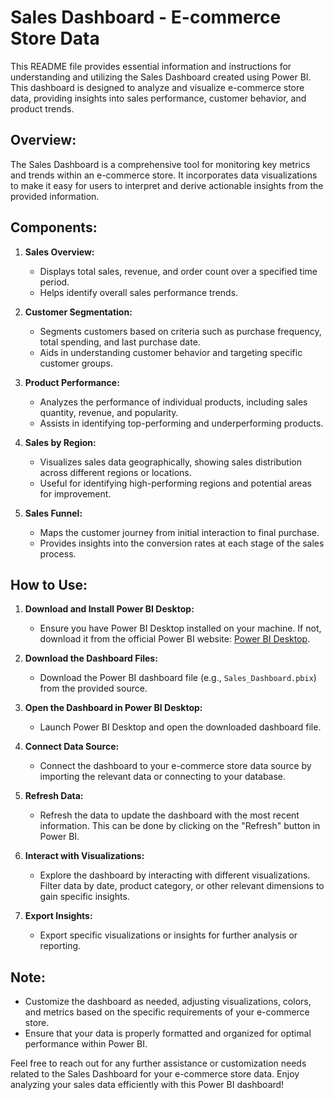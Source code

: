 # Sales Dashboard - E-commerce Store Data

This README file provides essential information and instructions for understanding and utilizing the Sales Dashboard created using Power BI. This dashboard is designed to analyze and visualize e-commerce store data, providing insights into sales performance, customer behavior, and product trends.

## Overview:

The Sales Dashboard is a comprehensive tool for monitoring key metrics and trends within an e-commerce store. It incorporates data visualizations to make it easy for users to interpret and derive actionable insights from the provided information.

## Components:

1. **Sales Overview:**
   - Displays total sales, revenue, and order count over a specified time period.
   - Helps identify overall sales performance trends.

2. **Customer Segmentation:**
   - Segments customers based on criteria such as purchase frequency, total spending, and last purchase date.
   - Aids in understanding customer behavior and targeting specific customer groups.

3. **Product Performance:**
   - Analyzes the performance of individual products, including sales quantity, revenue, and popularity.
   - Assists in identifying top-performing and underperforming products.

4. **Sales by Region:**
   - Visualizes sales data geographically, showing sales distribution across different regions or locations.
   - Useful for identifying high-performing regions and potential areas for improvement.

5. **Sales Funnel:**
   - Maps the customer journey from initial interaction to final purchase.
   - Provides insights into the conversion rates at each stage of the sales process.

## How to Use:

1. **Download and Install Power BI Desktop:**
   - Ensure you have Power BI Desktop installed on your machine. If not, download it from the official Power BI website: [Power BI Desktop](https://powerbi.microsoft.com/desktop/).

2. **Download the Dashboard Files:**
   - Download the Power BI dashboard file (e.g., `Sales_Dashboard.pbix`) from the provided source.

3. **Open the Dashboard in Power BI Desktop:**
   - Launch Power BI Desktop and open the downloaded dashboard file.

4. **Connect Data Source:**
   - Connect the dashboard to your e-commerce store data source by importing the relevant data or connecting to your database.

5. **Refresh Data:**
   - Refresh the data to update the dashboard with the most recent information. This can be done by clicking on the "Refresh" button in Power BI.

6. **Interact with Visualizations:**
   - Explore the dashboard by interacting with different visualizations. Filter data by date, product category, or other relevant dimensions to gain specific insights.

7. **Export Insights:**
   - Export specific visualizations or insights for further analysis or reporting.

## Note:

- Customize the dashboard as needed, adjusting visualizations, colors, and metrics based on the specific requirements of your e-commerce store.
- Ensure that your data is properly formatted and organized for optimal performance within Power BI.

Feel free to reach out for any further assistance or customization needs related to the Sales Dashboard for your e-commerce store data. Enjoy analyzing your sales data efficiently with this Power BI dashboard!
